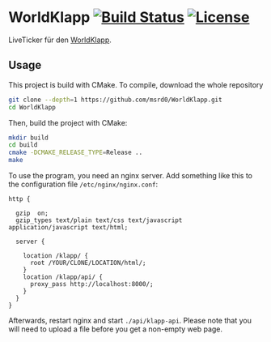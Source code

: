 # WorldKlapp [![Build Status](https://img.shields.io/travis/msrd0/WorldKlapp/html-js-api.svg)](https://travis-ci.org/msrd0/WorldKlapp) [![License](https://img.shields.io/badge/license-GPL3-blue.svg)](https://github.com/msrd0/WorldKlapp/blob/master/LICENSE)

LiveTicker für den [WorldKlapp](http://world-klapp.de).

## Usage

This project is build with CMake. To compile, download the whole repository
```bash
git clone --depth=1 https://github.com/msrd0/WorldKlapp.git
cd WorldKlapp
```
Then, build the project with CMake:
```bash
mkdir build
cd build
cmake -DCMAKE_RELEASE_TYPE=Release ..
make
```

To use the program, you need an nginx server. Add something like this to the configuration file `/etc/nginx/nginx.conf`:
```nginx
http {

  gzip  on;
  gzip_types text/plain text/css text/javascript application/javascript text/html;
  
  server {
    
    location /klapp/ {
      root /YOUR/CLONE/LOCATION/html/;
    }
    location /klapp/api/ {
      proxy_pass http://localhost:8000/;
    }
  }
}
```
Afterwards, restart nginx and start `./api/klapp-api`. Please note that you will need to upload a file before you get a non-empty web page.
